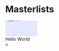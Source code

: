 <!DOCTYPE html>
<html>
<head>
  <title> GO Masterlist Ex </title>
  <style> banner {width: 100%; height: 200px; background-color: #E3E8FF; color: d7fcf3; text-align: center; line-height: 200px; font-size: 2em} </style>
</head>
<body>
<h1 style="bgcolor:#e3e8ff;">Masterlists</h1>
  <marquee srollamount="7" bgcolor="#E3E8FF" direction="down" height="50px" width="100px" behavior="slide" loop="1"> AESPA </marquee>
  <div class="container">
        <span class="word">Hello</span>
        <span class="word">World</span>
    </div>
    <script src="script.js"></script>
  <
</body>
</html>
